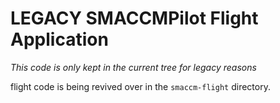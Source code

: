 # LEGACY SMACCMPilot Flight Application

*This code is only kept in the current tree for legacy reasons*

flight code is being revived over in the `smaccm-flight` directory.
